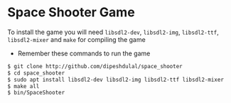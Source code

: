 # Space Shooter Game
To install the game you will need `libsdl2-dev`, `libsdl2-img`, `libsdl2-ttf`, `libsdl2-mixer` and `make` for compiling the game

* Remember these commands to run the game 
```sh
$ git clone http://github.com/dipeshdulal/space_shooter
$ cd space_shooter
$ sudo apt install libsdl2-dev libsdl2-img libsdl2-ttf libsdl2-mixer
$ make all
$ bin/SpaceShooter
```